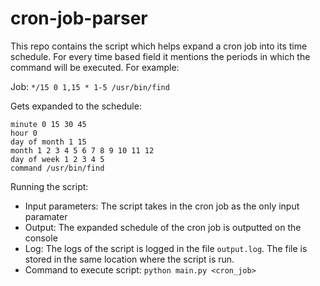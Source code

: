 # cron-job-parser
This repo contains the script which helps expand a cron job into its time schedule. For every time based field it mentions the periods in which the command will be executed. For example:

Job: ```*/15 0 1,15 * 1-5 /usr/bin/find```

Gets expanded to the schedule:

```
minute 0 15 30 45
hour 0
day of month 1 15
month 1 2 3 4 5 6 7 8 9 10 11 12
day of week 1 2 3 4 5
command /usr/bin/find
```

Running the script:

- Input parameters: The script takes in the cron job as the only input paramater
- Output: The expanded schedule of the cron job is outputted on the console
- Log: The logs of the script is logged in the file ```output.log```. The file is stored in the same location where the script is run.
- Command to execute script: ```python main.py <cron_job>```
